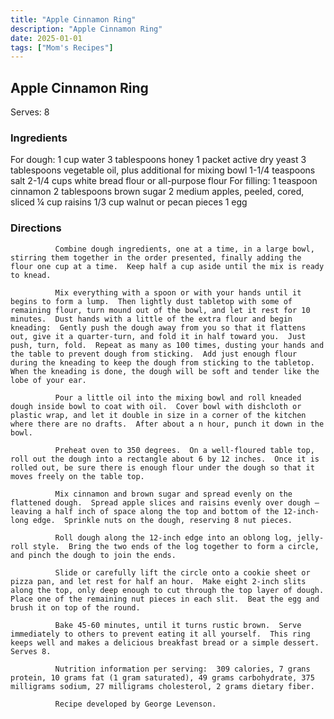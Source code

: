 ```yaml
---
title: "Apple Cinnamon Ring"
description: "Apple Cinnamon Ring"
date: 2025-01-01
tags: ["Mom's Recipes"]
---
```


## Apple Cinnamon Ring
Serves:  8

### Ingredients

For dough: 
              1 cup water
              3 tablespoons honey
              1 packet active dry yeast
              3 tablespoons vegetable oil, plus additional for mixing bowl
              1-1/4 teaspoons salt
              2-1/4 cups white bread flour or all-purpose flour
For filling: 
              1 teaspoon cinnamon
              2 tablespoons brown sugar
              2 medium apples, peeled, cored, sliced
              ¼ cup raisins
              1/3 cup walnut or pecan pieces
              1 egg
 

### Directions

              Combine dough ingredients, one at a time, in a large bowl, stirring them together in the order presented, finally adding the flour one cup at a time.  Keep half a cup aside until the mix is ready to knead. 

              Mix everything with a spoon or with your hands until it begins to form a lump.  Then lightly dust tabletop with some of remaining flour, turn mound out of the bowl, and let it rest for 10 minutes.  Dust hands with a little of the extra flour and begin kneading:  Gently push the dough away from you so that it flattens out, give it a quarter-turn, and fold it in half toward you.  Just push, turn, fold.  Repeat as many as 100 times, dusting your hands and the table to prevent dough from sticking.  Add just enough flour during the kneading to keep the dough from sticking to the tabletop.  When the kneading is done, the dough will be soft and tender like the lobe of your ear. 

              Pour a little oil into the mixing bowl and roll kneaded dough inside bowl to coat with oil.  Cover bowl with dishcloth or plastic wrap, and let it double in size in a corner of the kitchen where there are no drafts.  After about a n hour, punch it down in the bowl. 

              Preheat oven to 350 degrees.  On a well-floured table top, roll out the dough into a rectangle about 6 by 12 inches.  Once it is rolled out, be sure there is enough flour under the dough so that it moves freely on the table top. 

              Mix cinnamon and brown sugar and spread evenly on the flattened dough.  Spread apple slices and raisins evenly over dough – leaving a half inch of space along the top and bottom of the 12-inch-long edge.  Sprinkle nuts on the dough, reserving 8 nut pieces. 

              Roll dough along the 12-inch edge into an oblong log, jelly-roll style.  Bring the two ends of the log together to form a circle, and pinch the dough to join the ends. 

              Slide or carefully lift the circle onto a cookie sheet or pizza pan, and let rest for half an hour.  Make eight 2-inch slits along the top, only deep enough to cut through the top layer of dough.  Place one of the remaining nut pieces in each slit.  Beat the egg and brush it on top of the round. 

              Bake 45-60 minutes, until it turns rustic brown.  Serve immediately to others to prevent eating it all yourself.  This ring keeps well and makes a delicious breakfast bread or a simple dessert.  Serves 8. 

              Nutrition information per serving:  309 calories, 7 grans protein, 10 grams fat (1 gram saturated), 49 grams carbohydrate, 375 milligrams sodium, 27 milligrams cholesterol, 2 grams dietary fiber. 

              Recipe developed by George Levenson. 


